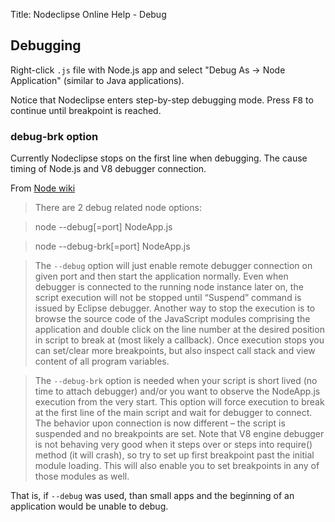 Title:  Nodeclipse Online Help - Debug  


## Debugging

Right-click `.js` file with Node.js app and select "Debug As -> Node Application" (similar to Java applications).

Notice that Nodeclipse enters step-by-step debugging mode. Press <kbd>F8</kbd> to continue until breakpoint is reached.

### debug-brk option

Currently Nodeclipse stops on the first line when debugging. The cause timing of Node.js and V8 debugger connection.

From [Node wiki](https://github.com/joyent/node/wiki/Using-Eclipse-as-Node-Applications-Debugger)

> There are 2 debug related node options:

> 	node --debug[=port] NodeApp.js
	
>	node --debug-brk[=port] NodeApp.js

> The `--debug` option will just enable remote debugger connection on given port and then start the application normally.
 Even when debugger is connected to the running node instance later on, the script execution will not be stopped until
 “Suspend” command is issued by Eclipse debugger. Another way to stop the execution is to browse the source code of the
 JavaScript modules comprising the application and double click on the line number at the desired position in script to 
 break at (most likely a callback). Once execution stops you can set/clear more breakpoints, but also inspect call stack
 and view content of all program variables.

> The `--debug-brk` option is needed when your script is short lived (no time to attach debugger) and/or you want to observe 
the NodeApp.js execution from the very start. This option will force execution to break at the first line of the main script 
and wait for debugger to connect. The behavior upon connection is now different – the script is suspended and no breakpoints are set. 
Note that V8 engine debugger is not behaving very good when it steps over or steps into require() method (it will crash), 
so try to set up first breakpoint past the initial module loading. This will also enable you to set breakpoints in any of those modules as well.

That is, if `--debug` was used, than small apps and the beginning of an application would be unable to debug.